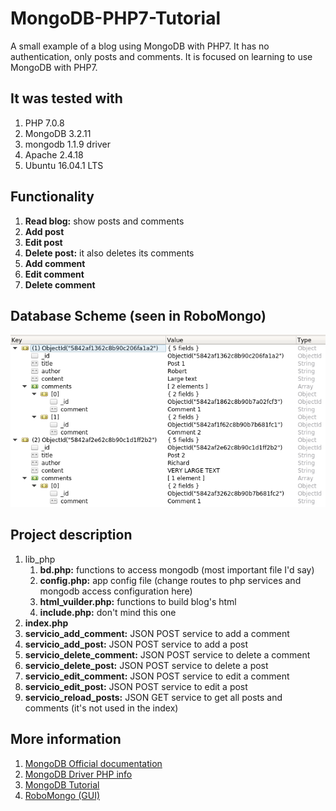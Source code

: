 # MongoDB-PHP7-Tutorial
A small example of a blog using MongoDB with PHP7. It has no authentication, only posts and comments. It is focused on learning to use MongoDB with PHP7.

## It was tested with

1. PHP 7.0.8
2. MongoDB 3.2.11
3. mongodb 1.1.9 driver
4. Apache 2.4.18
5. Ubuntu 16.04.1 LTS

## Functionality

1. **Read blog:** show posts and comments
2. **Add post**
3. **Edit post**
4. **Delete post:** it also deletes its comments
5. **Add comment**
6. **Edit comment**
7. **Delete comment**

## Database Scheme (seen in RoboMongo)

![Database scheme seen in RoboMongo](https://github.com/Elolawyn/MongoDB-PHP7-Tutorial/blob/master/doc/scheme.png)

## Project description

1. lib_php
    1. **bd.php:** functions to access mongodb (most important file I'd say)
    2. **config.php:** app config file (change routes to php services and mongodb access configuration here)
    3. **html_vuilder.php:** functions to build blog's html
    4. **include.php:** don't mind this one
2. **index.php**
3. **servicio_add_comment:** JSON POST service to add a comment
4. **servicio_add_post:** JSON POST service to add a post
5. **servicio_delete_comment:** JSON POST service to delete a comment
6. **servicio_delete_post:** JSON POST service to delete a post
7. **servicio_edit_comment:** JSON POST service to edit a comment
8. **servicio_edit_post:** JSON POST service to edit a post
8. **servicio_reload_posts:** JSON GET service to get all posts and comments (it's not used in the index)

## More information

1. [MongoDB Official documentation](https://docs.mongodb.com/)
2. [MongoDB Driver PHP info](https://secure.php.net/manual/en/set.mongodb.php)
3. [MongoDB Tutorial](https://www.tutorialspoint.com/mongodb/index.htm)
4. [RoboMongo (GUI)](https://robomongo.org/)
